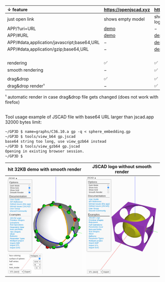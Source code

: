 ↓ feature|https://openjscad.xyz|https://jscad.app|← APP
:---|:--------------------|:----------------|-
just open link|shows empty model|shows JSCAD logo model
APP/?uri=URL |[demo](https://openjscad.xyz/?uri=https://stamm-wilbrandt.de/en/forum/JSCAD.minimal.js)|−
APP/#URL|[demo](https://openjscad.xyz/#https://stamm-wilbrandt.de/en/forum/JSCAD.minimal.js)|[demo](https://jscad.app/#https://stamm-wilbrandt.de/en/forum/JSCAD.minimal.js)
APP/#data,application/javascript;base64,URL|−|[demo](https://jscad.app/#data:application/javascript;base64,bW9kdWxlLmV4cG9ydHM9ZnVuY3Rpb24gbWFpbigpe3JldHVybiByZXF1aXJlKCdAanNjYWQvbW9kZWxpbmcnKS5wcmltaXRpdmVzLnNwaGVyZSh7cmFkaXVzOiA1MH0pfQ==)|[view_b64](tools/view_b64)
APP/#data,application/gzip;base64,URL|−|[demo](https://jscad.app/#data:application/gzip;base64,H4sICAAAAAAAAzYzAA3KwQ5AMAwA0Luv2I1dxsVFIvErixUV66ZdRSL+nXd+MQU9wMGdExcZF6W5YCITPVJjH4aiTIbhVGRo6mmX2Yc2pgAH0lpblxkjFrxAnOQN/vSwD6gymL577Vt90vGbrWIAAAA=)|[view_gzb64](tools/view_gzb64)
 | | | | ↑ tool
rendering|✅|✅
smooth rendering|−|✅
 | | | |
drag&drop |✅ |✅ | |
drag&drop render¹|−|✅ | |

¹ automatic render in case drag&drop file gets changed (does not work with firefox)

   
Tool usage example of JSCAD file with base64 URL larger than jscad.app 32000 bytes limit:  
```
~/GP3D $ name=graphs/C36.10.a gp -q < sphere_embedding.gp 
~/GP3D $ tools/view_b64 gp.jscad
base64 string too long, use view_gzb64 instead
~/GP3D $ tools/view_gzb64 gp.jscad
Opening in existing browser session.
~/GP3D $ 
```

hit 32KB demo with smooth render|JSCAD logo without smooth render
-|-
![res/hit32KB_demo.smooth.jpg](res/hit32KB_demo.smooth.jpg)| ![res/JSCAD_logo.non-smooth.jpg](res/JSCAD_logo.non-smooth.jpg)
